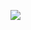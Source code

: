 <a href="https://discord.gg/YCAcbqaavG"><img src="https://discord.c99.nl/widget/theme-4/800653335479975996.png"></a>
